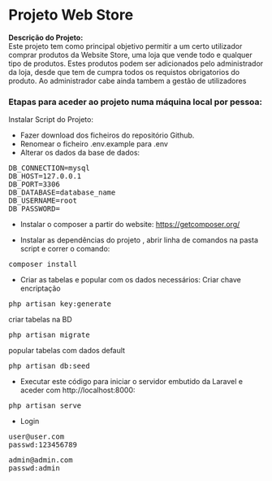 # Projeto Web Store
<b>Descrição do Projeto:</b>
<br>
Este projeto tem como principal objetivo permitir a um certo utilizador comprar produtos da Website Store, uma loja que vende todo e qualquer tipo de produtos.
Estes produtos podem ser adicionados pelo administrador da loja, desde que tem de cumpra todos os requistos obrigatorios do produto.
Ao administrador cabe ainda tambem a gestão de utilizadores


<b><h3>Etapas para aceder ao projeto numa máquina local por pessoa:</h3></b>

Instalar Script do Projeto:

- Fazer download dos ficheiros do repositório Github.
- Renomear o ficheiro .env.example para .env
- Alterar os dados da base de dados:

<pre>
DB_CONNECTION=mysql
DB_HOST=127.0.0.1
DB_PORT=3306
DB_DATABASE=database_name
DB_USERNAME=root
DB_PASSWORD=
</pre>

- Instalar o composer a partir do website: https://getcomposer.org/

- Instalar as dependências do projeto , abrir linha de comandos na pasta script e correr o comando:

<pre>
composer install
</pre>

- Criar as tabelas e popular com os dados necessários:
Criar chave encriptação 
<pre>
php artisan key:generate
</pre>
criar tabelas na BD
<pre>
php artisan migrate
</pre>
popular tabelas com dados default 
<pre>
php artisan db:seed
</pre>

- Executar este código para iniciar o servidor embutido da Laravel e aceder com http://localhost:8000:

<pre>
php artisan serve
</pre>

- Login
<pre>
user@user.com
passwd:123456789
</pre>

<pre>
admin@admin.com
passwd:admin
</pre>
